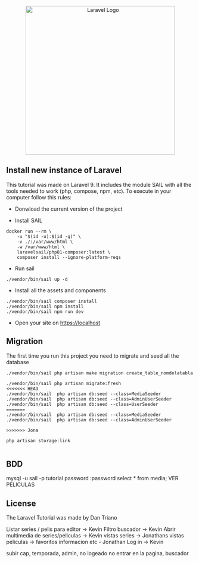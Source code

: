 <p align="center"><a href="https://laravel.com" target="_blank"><img src="https://raw.githubusercontent.com/laravel/art/master/logo-lockup/5%20SVG/2%20CMYK/1%20Full%20Color/laravel-logolockup-cmyk-red.svg" width="400" alt="Laravel Logo"></a></p>

## Install new instance of Laravel

This tutorial was made on Laravel 9. It includes the module SAIL with all the tools needed to work (php, compose, npm, etc). To execute in your computer follow this rules:

- Donwload the current version of the project

- Install SAIL
````
docker run --rm \
    -u "$(id -u):$(id -g)" \
    -v ./:/var/www/html \
    -w /var/www/html \
    laravelsail/php81-composer:latest \
    composer install --ignore-platform-reqs
````

- Run sail
````
./vendor/bin/sail up -d
````

- Install all the assets and components
````
./vendor/bin/sail composer install
./vendor/bin/sail npm install
./vendor/bin/sail npm run dev
````

- Open your site on [https://localhost](https://localhost) 


## Migration

The first time you run this project you need to migrate and seed all the database

````
./vendor/bin/sail php artisan make migration create_table_nomdelatabla   

./vendor/bin/sail php artisan migrate:fresh   
<<<<<<< HEAD
./vendor/bin/sail  php artisan db:seed --class=MediaSeeder
./vendor/bin/sail  php artisan db:seed --class=AdminUserSeeder
./vendor/bin/sail  php artisan db:seed --class=UserSeeder
=======
./vendor/bin/sail  php artisan db:seed --class=MediaSeeder 
./vendor/bin/sail  php artisan db:seed --class=AdminUserSeeder 

>>>>>>> Jona

php artisan storage:link


````

## BDD

mysql -u sail -p tutorial
password :password
select * from media; VER PELICULAS  

## License

The Laravel Tutorial was made by Dan Triano




Listar series / pelis para editor -> Kevin
Filtro buscador -> Kevin
Abrir multimedia de series/peliculas -> Kevin
vistas series -> Jonathans
vistas peliculas -> favoritos informacion etc - Jonathan
Log in -> Kevin

subir cap, temporada, admin, no logeado no entrar en la pagina, buscador